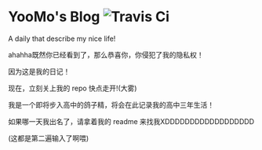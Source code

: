 # YooMo's Blog ![Travis Ci](https://travis-ci.org/YooMo/yoomo.github.io.svg?branch=source)
A daily that describe my nice life!

ahahha既然你已经看到了，那么恭喜你，你侵犯了我的隐私权！

因为这是我的日记！

现在，立刻关上我的 repo 快点走开!(大雾)

我是一个即将步入高中的鸽子精，将会在此记录我的高中三年生活！

如果哪一天我出名了，请拿着我的 readme 来找我XDDDDDDDDDDDDDDDDDD

(这都是第二遍输入了啊喂)